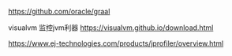 https://github.com/oracle/graal

visualvm 监控jvm利器
https://visualvm.github.io/download.html


https://www.ej-technologies.com/products/jprofiler/overview.html